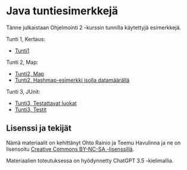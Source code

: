 # Java tuntiesimerkkejä

Tänne julkaistaan Ohjelmointi 2 -kurssin tunnilla käytettyjä esimerkkejä.

Tunti 1, Kertaus:

- [Tunti1](./src/main/java/tunti1/Tunti1.java)

Tunti 2, Map:

- [Tunti2, Map](./src/main/java/tunti2/Tunti2.java)
- [Tunti2, Hashmap-esimerkki isolla datamäärällä](./src/main/java/tunti2/IsoDataMaara.java)

Tunti 3, JUnit:

- [Tunti3, Testattavat luokat](./src/main/java/tunti3)
- [Tunti3, Testit](./src/test/java/tunti3)


## Lisenssi ja tekijät

Nämä materiaalit on kehittänyt Ohto Rainio ja Teemu Havulinna ja ne on lisensoitu [Creative Commons BY-NC-SA -lisenssillä](https://creativecommons.org/licenses/by-nc-sa/4.0/).

Materiaalien toteutuksessa on hyödynnetty ChatGPT 3.5 -kielimallia.

